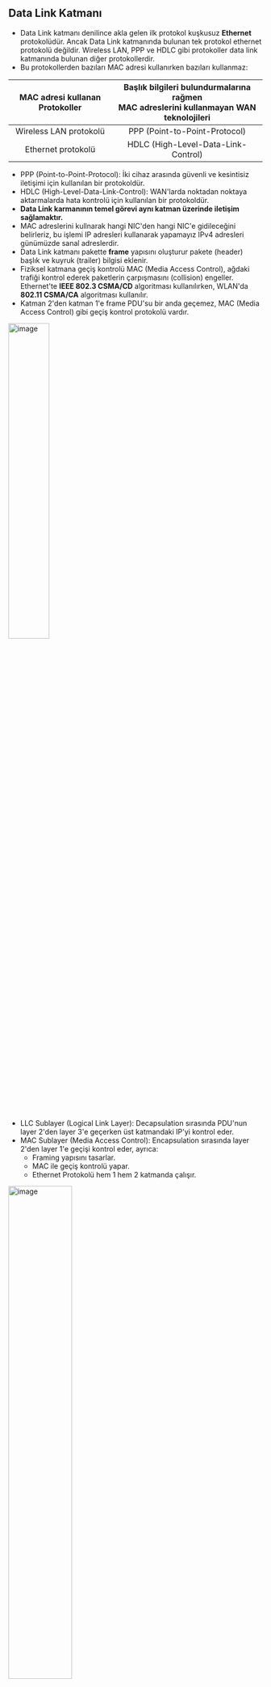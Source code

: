 ## Data Link Katmanı
- Data Link katmanı denilince akla gelen ilk protokol kuşkusuz **Ethernet** protokolüdür. Ancak Data Link katmanında bulunan tek protokol ethernet protokolü değildir. Wireless LAN, PPP ve HDLC gibi protokoller data link katmanında bulunan diğer protokollerdir.
- Bu protokollerden bazıları MAC adresi kullanırken bazıları kullanmaz:


| **MAC adresi kullanan Protokoller** 	| **Başlık bilgileri bulundurmalarına rağmen <br>MAC adreslerini kullanmayan WAN teknolojileri** 	|
|:-----------------------------------:	|:----------------------------------------------------------------------------------------------:	|
|        Wireless LAN protokolü       	|                                  PPP (Point-to-Point-Protocol)                                 	|
|          Ethernet protokolü         	|                              HDLC (High-Level-Data-Link-Control)                              	|

- PPP (Point-to-Point-Protocol): İki cihaz arasında güvenli ve kesintisiz iletişimi için kullanılan bir protokoldür.
- HDLC (High-Level-Data-Link-Control): WAN'larda noktadan noktaya aktarmalarda hata kontrolü için kullanılan bir protokoldür.
- **Data Link karmanının temel görevi aynı katman üzerinde iletişim sağlamaktır.**
- MAC adreslerini kullnarak hangi NIC'den hangi NIC'e gidileceğini belirleriz, bu işlemi IP adresleri kullanarak yapamayız IPv4 adresleri günümüzde sanal adreslerdir.
- Data Link katmanı pakette **frame** yapısını oluşturur pakete (header) başlık ve kuyruk (trailer) bilgisi eklenir.
- Fiziksel katmana geçiş kontrolü MAC (Media Access Control), ağdaki trafiği kontrol ederek paketlerin çarpışmasını (collision) engeller. Ethernet'te **IEEE 802.3 CSMA/CD** algoritması kullanılırken, WLAN'da **802.11 CSMA/CA** algoritması kullanılır.
- Katman 2'den katman 1'e frame PDU'su bir anda geçemez, MAC (Media Access Control) gibi geçiş kontrol protokolü vardır.

<img src="./Diagrams/1_6_1.png" alt="image" width="40%" height="40%">

- LLC Sublayer (Logical Link Layer): Decapsulation  sırasında PDU'nun layer 2'den layer 3'e geçerken üst katmandaki IP'yi kontrol eder.
- MAC Sublayer (Media Access Control): Encapsulation sırasında layer 2'den layer 1'e geçişi kontrol eder, ayrıca:
    - Framing yapısını tasarlar.
    - MAC ile geçiş kontrolü yapar.
    - Ethernet Protokolü hem 1 hem 2 katmanda çalışır.

<img src="./Diagrams/1_6_2.png" alt="image" width="50%" height="50%">

***

<img src="./Diagrams/1_6_3.png" alt="image" width="60%" height="60%">

- Ağlar arasında hangi protokoller varsa başlık bilgisi ona göre değiştirilir.
- Paket 1.110 IP adresli cihazımızdan R1'e ulaşınca Data Link paketi atılır, frame'in başına ve sonuna  PPP kısımları eklenir.
- Paket R2'ye ulaşınca PPP başlık ve kuyruk bilgisi atılır, yerlerine HDLC bilgisi eklenir.
- Paketin R3'e ulaşmasıyla HDLC bilgileri header ve trailerdan silinir. Kaynak MAC adrsine R2 routerının MAC adrsi yazılır, hedef MAC adresinen ise Server'ın MAC adresi yazılır. 
- Unutulmamalıdır ki bu ağ yapısında wireless cihazların bulunması durumunda kullanılan protokollerde de değişiklik görülecektir.
- İkinci katman protokolleri sürekli değişebilir.

### Data Link Katmanı Standart Kurumları

- Fiziksel ve Data Link katmanlarında gözlenen IEEE data haberleşme standartları **IEEE 802.3 Ethernet** ve **IEEE 802.11 WLAN (Wireless LAN)**.
- ITU (International Telecommunications Union)
- ISO (International Organization of Standartization)
- ANSI (American National Standarts Instıtue) ADSL cihazlarının standartlarını belirler.

*Hatırlatma: L3, L4, L5, L6 ve L7 standartlarını IETF RFC elemanları ile standartlaştırır.*

***
### Topolojiler
Topolojiler ağların haritasıdır, bu haritalarla ağlarda oluşan problemlerin çözümü sağlanır. Topolojiler 2'ye ayrılabilir, **fziksel topolojiler** ve **logical (mantıksal) topolojiler**. Fiziksel topolojiler cihazların birbirine nasıl bağlandığı ve fiziksel bağlantıların gösterildiği ağ haritasıdır. Mantıksal topolojiler ise ağdaki IP adres planlamaları, VLAN gibi ağ yöntemleri ile ilgilidir.

<img src="./Diagrams/1_6_4.png" alt="image" width="55%" height="55%">

Mantıksal Topolojiler de içinde 2'ye ayrılabilir:
- WAN Topolojiler. Bu topoloji PPP, HDLC ve artık kullanılamyan Frame Relay gibi protokollerin kullanıldığı ağlarda kullanılır.
- LAN Topolojiler.

### WAN Topolojiler: 
- **Point-To-Point**
   P2P (Point-To-Point) topolojisi, iki nokta arasında kalıcı bağlantının sağlandığı, doğrudan karşı tarafa iletimin gerçekleştiği ve nodeların aktardığı medyayı diğer hostlarla paylaşmadığı topoloji türüdür. (CCNA 3'de detaylı işlencektir).
   
<img src="./Diagrams/1_6_5.png" alt="image" width="35%" height="35%">



- **Hub And Spoke**
   Merkez ve merkezi çevreleyen şubeler tarzında bir yapısı vardır. Ancak bu topolojide merkezin ölmesi durumunda tüm ağ çöker. Bu topoloji Frame Relay yapısında kullanılan bir topolodir.

<img src="./Diagrams/1_6_6.png" alt="image" width="35%" height="35%">



- **Mesh Topoloji**
   Bu ağ topolojisinde bütün nodelar birbirine bağlıdır, bu sebeple en güvenilir topolojidir denilebilir. Ancak her node'u bağlamak için ISP ye para verilmesi gerekldir, bu da maliyetleri çok yükseltir.

<img src="./Diagrams/1_6_7.png" alt="image" width="35%" height="35%">

***

### LAN Topolojileri
- **Bus Topoloji**
   Ağ üzerinde aynı anda yalnızca tek cihaz veri alışverişi yapabilir, bu özelliğinden dolayı kullanışlı değildir. Günümüzde kullanılmamaktadır. Bus tipi topolojilerde collision olasılığı yüksektir.
   
<img src="./Diagrams/1_6_8.png" alt="image" width="40%" height="40%">


- **Ring Topoloji**
   Ring topolojili iletimi gerçekleştirmek için **Token** adlı bir eklenti kullanılır, datanın önüne eklenen token iletilecek cihaza gelindiğinde iletim işlemi
   tamamlar.
   
<img src="./Diagrams/1_6_11.png" alt="image" width="25%" height="25%">



- **Star Topoloji**
   Bu topoloji switchlerden önce çıkmıştır. İlk çıktığı zaman merkezinde Hub kullanılan bir topolojiydi. Switchin çıkmasıyla switch, merkezdeki hub cihazının yerini almıştır.

<img src="./Diagrams/1_6_9.png" alt="image" width="60%" height="60%">


- **Extended Star Topoloji**

<img src="./Diagrams/1_6_10.png" alt="image" width="60%" height="60%">

***

### Half Duplex vs Full Duplex
- İnternet ilk çıktığında internet ağları coaxiel kablolar ve hublardan oluşuyordu, bu cihazlar **half dublex** çalışan cihazlardı. Half duplex çalışan cihazlar yalnızca ileti alabilridi  ya da  ileti verebilridi, half dublex cihazlar aynı anda iki işlemi yapamazlar. Daha sonra switchlerin çıkmasıyla cihazlar **full dublex** olarak haberleşme yapılabilir oldu. 
- Access pointler **half dublex** çalışırlar. Bu yüzden evlerdeki ADSL modemlerde birden fazla Wi-Fi kullanan cihaz iletimi çok etkiler.


<img src="./Diagrams/1_6_13.png" alt="image" width="40%" height="40%">

Bu şekilde bir cihaz aynı anda yalnızca veri alma ya da veri verme işlemi gerçekleştirebilir. Hublar hızı da paylaşırlar. Hubların hızı 10Mbps ya da 100Mps olarak değişir bu ağdaki toplam kapasite de yalnızca bu kadardır. Bu çalışma half dublextir.

<img src="./Diagrams/1_6_14.png" alt="image" width="40%" height="40%">

Switchlerde ise aynı anda farklı cihazlarla konuşup veri yollayabilir ve ağda hız düşmesi gerçekleşmez. İletim kablo hızlarında gerçekleşir, collision oluşmaz.Bu tam çift yönlü çalışmaya full dublex denir.

*Not: Switch ile Hub arasındaki en büyük farklardan birisi bu iki cihaz arasndaki iletim kapasitesidir. Hubda çalışan cihazın 10Mbps ya da 100Mbps iletim kapasitesin varken, 24 portlu bir switchin  24 adet 1Gbps'lık recive, 24 adet 1Gbps'lık transmit, toplamda ise 48Gbps toplam anahtarlama kapasitesinin olmasıdır.*
***
### Access Point Methoods
- MAC iletim ortamına geçişin kontrol edilemsini gerçekleştirir. 
- **Ethernette** MAC algoritması olarak **CSMA/CD** kullanılır.
- **Wi-Fi**'de kullanılan MAC algortiması **CSMA/CA'dır**. 
- Bu iki algoritma yarışma bazlı iletişim kurma algoritmalarıdır **(Contention Based)**.
- İletişim hattında boşluğu ilk  bulanın paketini yollanamsıyla çalışan bir algortimadır.

*Not: Token Ring topolojisinde Token Ring algoritması kullanılır. Bu algortima contention based algortimaların aksine **Contention Free ya da Controlled Based** algoritmadır, controlled based algoritmalarda iletim sırayla gerçekleşir rekabet yoktur.*

<img src="./Diagrams/1_6_16.png" alt="image" width="40%" height="40%">

**CSMA/CD**
- CSMA/CD, Carrier Sense Multiple Access Collision Detection anlamına gelir. İsimini sırasıyla ele alırsak:
   - Carrier Sense: Hattı dinle,
   - Multiple Access: Hatta çoklu erişim sağla,
   - Collision Detection: Collision oluşmasını tespit et anlamına gelmektedir.
- CSMA/CD algortiması:
   - Hat boşsa iletim gerçekleştirir, 
   - Hat üzerindeki frameleri dinleyip **collsiion** oluşması durumunda frame iletimini keser, bu sayede gereksiz yere bozuk paketin aktarılmasını engeller,
   - Collsision tespitinden sonra **jam sinyali** yollayar,
   - Jam sinyali ağ üzerindeki bir cihaza ulaşır ulaştırılan cihazda bir jam sinayli yollar, bu sayede ağdaki her cihaz collision oluştuğundan haberdar olur.
   - Sonra random clock belirlenir, rastgele zamanlayıcıya göre iletime  yeniden başlanır.


**CSMA/CA**
- CSMA/CA, Carrier Sense Multiple Access Collision Avoidence anlamına gelir. İsimini sırasıyla ele alırsak:
   - Carrier Sense: Hattı dinle,
   - Multiple Access: Hatta çoklu erişim sağla,
   - Collision Avoidence: Collision oluşmasını önceden engelle anlamına gelmektedir.
- CSMA/CA algortiması:
   - Hat boşsa iletim başlatılır, iletim yapacak cihaz "Benim hatta 5 saniye ihtiyacım var. İletim yapabilir miyim?" gibi bir mesaj yollar,
   - Access Point bu mesajı alıp onayladıktan sonra diğer cihazlara dur mesajı yollar,
   - 5 saniye sonunda farklı bir cihaz iletim hakkı ister ve bu iletim böyle devam eder.

<img src="./Diagrams/1_6_17.png" alt="image" width="35%" height="35%">

### Data Link Frame (Çerçeve Alanları)

Genel 2. katman protokol alanları şu şekildedir:

<img src="./Diagrams/1_6_18.png" alt="image" width="65%" height="65%">

Bu protokol alanları o an ağda cihazlar arasındaki iletişimde kullanılan protokol ne ise ona göre doldurulur. Bu protokoller LAN ve WAN protokolleri olarak  şu şekilde ayrılabilir:

| **LAN Teknolojisi Protokolleri<br>(Bir noktadan çok noktaya bağlama)** 	| **WAN Tekonolojisi Protokolleri<br>(2 Router bağlama)** 	|
|:----------------------------------------------------------------------:	|:-------------------------------------------------------:	|
|                             802.11 Wireless                            	|              PPP (Point-to-Point-Protocol)              	|
|                           Ethernet protokolü                           	|           HDLC (High-Level-Data-Link-Protocol)          	|
|                                                                        	| Frame Relay                                             	|

***

<img src="./Diagrams/1_6_19.png" alt="image" width="85%" height="85%">

- B makinesi A makinesinin, A makinesi B makinesinin MAC adresini bilemez, MAC adresi yalnızca iç networkte kullanır. 
- PDU'lar dış ağa çıkarken Layer3'e çıkarlar, MAC adresleri çöpe atılır yani MAC adresi mevcut cihazın (genellikle bu routerdır) MAC adresini alır, PDU'nun ulaştırılması planlanan cihazın MAC adresi ise destination MAC olarak yazılır.
*Extra: PPP'de adresi boyutu 8 bittir, bunun sebebi adres numarasının 11111111 olmasıdır. Sonuçta PPP protokolünde MAC adresine gerek duyulmaz, PPP protokolü routerları birbirlerine bağlamakta kullanılan bir protokoldür.

***
## Ethernet Anahtarlandırma

- Ethernet 1. ve 2. katmanda çalışan bir protokolüdür.
- Ethernet framing yapısını oluşturur.
- Ethernet MAC methodu olarak CSMA/CD kullanır.
- Ethernet protokolü kablolar, fiber, UTP, STP, sinyalleşme, konnektörler, data iletim hızları gibi bir çok konuyu denetler.

<img src="./Diagrams/1_6_20.png" alt="image" width="47%" height="47%">

